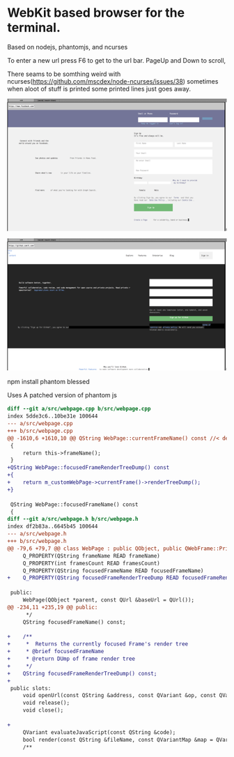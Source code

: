 # WebKit based browser for the terminal.
Based on nodejs, phantomjs, and ncurses

To enter a new url press F6 to get to the url bar.
PageUp and Down to scroll, 

There seams to be somthing weird with ncurses(https://github.com/mscdex/node-ncurses/issues/38) sometimes when aloot of stuff is
printed some printed lines just goes away.

![Facebook screenshot](/misc/Facebook.png)

![Github screenshot](/misc/Github.png)

npm install phantom blessed

Uses A patched version of phantom js
```diff
diff --git a/src/webpage.cpp b/src/webpage.cpp
index 5dde3c6..10be31e 100644
--- a/src/webpage.cpp
+++ b/src/webpage.cpp
@@ -1610,6 +1610,10 @@ QString WebPage::currentFrameName() const //< deprecated
 {
     return this->frameName();
 }
+QString WebPage::focusedFrameRenderTreeDump() const
+{
+    return m_customWebPage->currentFrame()->renderTreeDump();
+}
 
 QString WebPage::focusedFrameName() const
 {
diff --git a/src/webpage.h b/src/webpage.h
index df2b83a..6645b45 100644
--- a/src/webpage.h
+++ b/src/webpage.h
@@ -79,6 +79,7 @@ class WebPage : public QObject, public QWebFrame::PrintCallback
     Q_PROPERTY(QString frameName READ frameName)
     Q_PROPERTY(int framesCount READ framesCount)
     Q_PROPERTY(QString focusedFrameName READ focusedFrameName)
+    Q_PROPERTY(QString focusedFrameRenderTreeDump READ focusedFrameRenderTreeDump)
 
 public:
     WebPage(QObject *parent, const QUrl &baseUrl = QUrl());
@@ -234,11 +235,19 @@ public:
      */
     QString focusedFrameName() const;
 
+    /**
+     *  Returns the currently focused Frame's render tree
+     * @brief focusedFrameName
+     * @return DUmp of frame render tree
+     */
+    QString focusedFrameRenderTreeDump() const;
+
 public slots:
     void openUrl(const QString &address, const QVariant &op, const QVariantMap &settings);
     void release();
     void close();
 
+
     QVariant evaluateJavaScript(const QString &code);
     bool render(const QString &fileName, const QVariantMap &map = QVariantMap());
     /**
```
